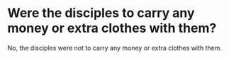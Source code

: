 # Were the disciples to carry any money or extra clothes with them?

No, the disciples were not to carry any money or extra clothes with them.
